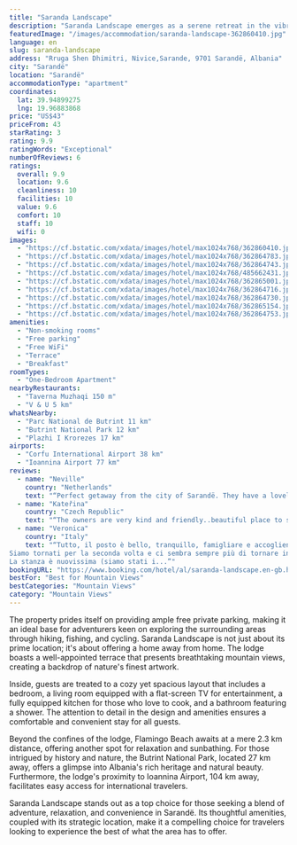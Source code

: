 ```yaml
---
title: "Saranda Landscape"
description: "Saranda Landscape emerges as a serene retreat in the vibrant city of Sarandë, strategically positioned just a short distance from the pristine Santa Quaranta Beach and the exclusive VIP Beach."
featuredImage: "/images/accommodation/saranda-landscape-362860410.jpg"
language: en
slug: saranda-landscape
address: "Rruga Shen Dhimitri, Nivice,Sarande, 9701 Sarandë, Albania"
city: "Sarandë"
location: "Sarandë"
accommodationType: "apartment"
coordinates:
  lat: 39.94899275
  lng: 19.96883868
price: "US$43"
priceFrom: 43
starRating: 3
rating: 9.9
ratingWords: "Exceptional"
numberOfReviews: 6
ratings:
  overall: 9.9
  location: 9.6
  cleanliness: 10
  facilities: 10
  value: 9.6
  comfort: 10
  staff: 10
  wifi: 0
images:
  - "https://cf.bstatic.com/xdata/images/hotel/max1024x768/362860410.jpg?k=fd94bae21ed2fb2b96f1224fe99f6c394a3e676c8f836370595c41148c89018b&o=&hp=1"
  - "https://cf.bstatic.com/xdata/images/hotel/max1024x768/362864783.jpg?k=7d22e1cf704f5050aef0772a69526a173dc9e6a5d1a779810dcd89af115c16dd&o=&hp=1"
  - "https://cf.bstatic.com/xdata/images/hotel/max1024x768/362864743.jpg?k=aae3189d927018e9eadafef1a431a6776efc4d46163d3c1c4e8941bb2b4e3db4&o=&hp=1"
  - "https://cf.bstatic.com/xdata/images/hotel/max1024x768/485662431.jpg?k=f98c3a21d38595ab897a2e324a79fc8e624946e77bc7ebc71a70fd5370125cbe&o=&hp=1"
  - "https://cf.bstatic.com/xdata/images/hotel/max1024x768/362865001.jpg?k=defa786cc97889290e6fbda0b549ff96aa3540d495070b10b1f703be1fb78d3a&o=&hp=1"
  - "https://cf.bstatic.com/xdata/images/hotel/max1024x768/362864716.jpg?k=8ca07324fc4acb117be05f16ce2b599b0642d37b21e6855c50fb9d685e4a800c&o=&hp=1"
  - "https://cf.bstatic.com/xdata/images/hotel/max1024x768/362864730.jpg?k=5ca5d9a0d2e030248cdbc04dceb9adebe6ca33dcfa1e4c1ae19cc02b83521448&o=&hp=1"
  - "https://cf.bstatic.com/xdata/images/hotel/max1024x768/362865154.jpg?k=a4033dcaa92ad96792ae1cdd25dbadee4af66a6f8f6e6334faf57643183181c0&o=&hp=1"
  - "https://cf.bstatic.com/xdata/images/hotel/max1024x768/362864753.jpg?k=c35ba87960aaa815220595d266e4c75c71c24bb501644db9e118915de9a5d920&o=&hp=1"
amenities:
  - "Non-smoking rooms"
  - "Free parking"
  - "Free WiFi"
  - "Terrace"
  - "Breakfast"
roomTypes:
  - "One-Bedroom Apartment"
nearbyRestaurants:
  - "Taverna Muzhaqi 150 m"
  - "V & U 5 km"
whatsNearby:
  - "Parc National de Butrint 11 km"
  - "Butrint National Park 12 km"
  - "Plazhi I Krorezes 17 km"
airports:
  - "Corfu International Airport 38 km"
  - "Ioannina Airport 77 km"
reviews:
  - name: "Neville"
    country: "Netherlands"
    text: "“Perfect getaway from the city of Sarandë. They have a lovely garden and grow their own tomatoes, mandarin, oranges, pumpkins, apples and lot more.”"
  - name: "Kateřina"
    country: "Czech Republic"
    text: "“The owners are very kind and friendly..beautiful place to stay with an amazing view..”"
  - name: "Veronica"
    country: "Italy"
    text: "“Tutto, il posto è bello, tranquillo, famigliare e accogliente.
Siamo tornati per la seconda volta e ci sembra sempre più di tornare in visita dagli zii. Violeta e Odisea e il figlio Nikola son fantastici.
La stanza è nuovissima (siamo stati i...”"
bookingURL: "https://www.booking.com/hotel/al/saranda-landscape.en-gb.html?aid=8035640"
bestFor: "Best for Mountain Views"
bestCategories: "Mountain Views"
category: "Mountain Views"
---
```


The property prides itself on providing ample free private parking, making it an ideal base for adventurers keen on exploring the surrounding areas through hiking, fishing, and cycling. Saranda Landscape is not just about its prime location; it's about offering a home away from home. The lodge boasts a well-appointed terrace that presents breathtaking mountain views, creating a backdrop of nature's finest artwork.

Inside, guests are treated to a cozy yet spacious layout that includes a bedroom, a living room equipped with a flat-screen TV for entertainment, a fully equipped kitchen for those who love to cook, and a bathroom featuring a shower. The attention to detail in the design and amenities ensures a comfortable and convenient stay for all guests.

Beyond the confines of the lodge, Flamingo Beach awaits at a mere 2.3 km distance, offering another spot for relaxation and sunbathing. For those intrigued by history and nature, the Butrint National Park, located 27 km away, offers a glimpse into Albania's rich heritage and natural beauty. Furthermore, the lodge's proximity to Ioannina Airport, 104 km away, facilitates easy access for international travelers.

Saranda Landscape stands out as a top choice for those seeking a blend of adventure, relaxation, and convenience in Sarandë. Its thoughtful amenities, coupled with its strategic location, make it a compelling choice for travelers looking to experience the best of what the area has to offer.